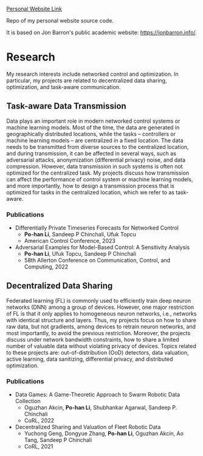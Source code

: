 [Personal Website Link](https://cevahir-koprulu.github.io/)

Repo of my personal website source code.

It is based on Jon Barron's public academic website: https://jonbarron.info/. 


# Research
My research interests include networked control and optimization. In particular, my projects are related to decentralized data sharing, optimization, and task-aware communication.

## Task-aware Data Transmission
Data plays an important role in modern networked control systems or machine learning models. Most of the time, the data are generated in geographically distributed locations, while the tasks – controllers or machine learning models – are centralized in a fixed location. The data needs to be transmitted from diverse sources to the centralized location, and during transmission, it can be affected in several ways, such as adversarial attacks, anonymization (differential privacy) noise, and data compression. However, data transmission in such systems is often not optimized for the centralized task. My projects discuss how transmission can affect the performance of control system or machine learning models, and more importantly, how to design a transmission process that is optimized for tasks in the centralized location, which we refer to as task-aware.
### Publications
* Differentially Private Timeseries Forecasts for Networked Control
    * **Po-han Li**, Sandeep P Chinchali, Ufuk Topcu
    * American Control Conference, 2023
* Adversarial Examples for Model-Based Control: A Sensitivity Analysis
    * **Po-han Li**, Ufuk Topcu, Sandeep P Chinchali
    * 58th Allerton Conference on Communication, Control, and Computing, 2022

## Decentralized Data Sharing
Federated learning (FL) is commonly used to efficiently train deep neuron networks (DNN) among a group of devices. However, one major restriction of FL is that it only applies to homogeneous neuron networks, i.e., networks with identical structure and layers. Thus, my projects focus on how to share raw data, but not gradients, among devices to retrain neuron networks, and most importantly, to avoid the previous restriction. Moreover, the projects discuss under network bandwidth constraints, how to share a limited number of valuable data without violating privacy of devices. Topics related to these projects are: out-of-distribution (OoD) detectors, data valuation, active learning, data sanitizing, differential privacy, and distributed optimization.
### Publications
* Data Games: A Game-Theoretic Approach to Swarm Robotic Data Collection
    * Oguzhan Akcin, **Po-han Li**, Shubhankar Agarwal, Sandeep P. Chinchali
    * CoRL, 2022
* Decentralized Sharing and Valuation of Fleet Robotic Data
    * Yuchong Geng, Dongyue Zhang, **Po-han Li**, Oguzhan Akcin, Ao Tang, Sandeep P Chinchali
    * CoRL, 2021